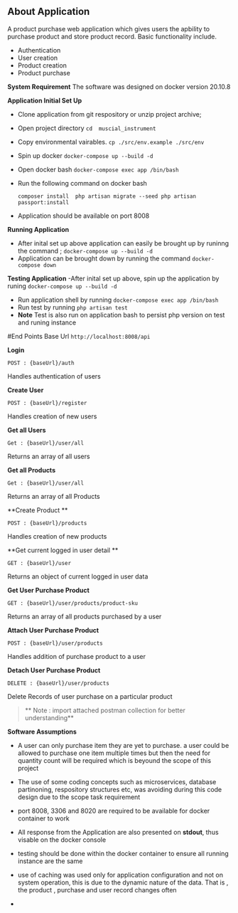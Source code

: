 
## About Application
A product purchase web application which gives users the apbility to purchase product and store product record. Basic functionality include.

- Authentication
- User creation
- Product creation
- Product purchase 

**System Requirement**
The software was designed on docker version 20.10.8

**Application Initial Set Up**
- Clone application from git respository or unzip project archive;
- Open  project directory  `cd  muscial_instrument  `
- Copy environmental vairables. `cp ./src/env.example ./src/env`
- Spin up docker    `docker-compose up --build -d`
- Open docker bash  `docker-compose exec app /bin/bash`
- Run the following command on docker bash

  `composer install  php artisan migrate --seed php artisan passport:install`
  
- Application should be available on  port 8008

**Running Application**
- After inital set up above application can easily be brought up by runinng the command ; 
`docker-compose up --build -d`
- Application can be brought down by running the command   `docker-compose down `

**Testing  Application**
-After inital set up above, spin up the application by runing `docker-compose up --build -d`
- Run application shell by running    `docker-compose exec app /bin/bash`
- Run test by running  `php artisan test`
- **Note**  Test is also run on application bash to persist php version on test and runing instance 

#End Points
Base Url `http://localhost:8008/api`

**Login**  

`POST : {baseUrl}/auth`

Handles authentication of users

**Create User**  

`POST : {baseUrl}/register`

Handles creation of new users

**Get all Users**  

`Get : {baseUrl}/user/all`

Returns an array of all users

**Get all Products**  

`Get : {baseUrl}/user/all`

Returns an array of all Products

**Create Product **  

`POST : {baseUrl}/products`

Handles creation of new products 

**Get current  logged in user detail **  

`GET : {baseUrl}/user`

Returns an object of current logged in user data

**Get User Purchase Product**  

`GET : {baseUrl}/user/products/product-sku`

Returns an array of all products purchased by a user


**Attach User Purchase Product**  

`POST : {baseUrl}/user/products`

Handles addition of purchase product to a user

**Detach User Purchase Product**  

`DELETE : {baseUrl}/user/products`

Delete Records of user purchase on a particular product


> ** Note :  import attached postman collection for better understanding**


**Software Assumptions**
- A user can only purchase item they are yet to purchase. a user could be allowed to purchase one item multiple times but then the need for quantity count will be required which is beyound the scope of this project

- The use of some coding concepts such as microservices, database partinoning, respository structures etc, was avoiding during this code design due to the scope task requirement

- port 8008, 3306 and 8020 are required to be available for docker container to work

- All response from the Application are also presented on **stdout**, thus visable on the docker console 

- testing should be done within the docker container to ensure all running instance are the same
- use of caching was used only for application configuration and not on system operation, this is due to the dynamic nature of the data. That is , the product , purchase and user record changes often

-